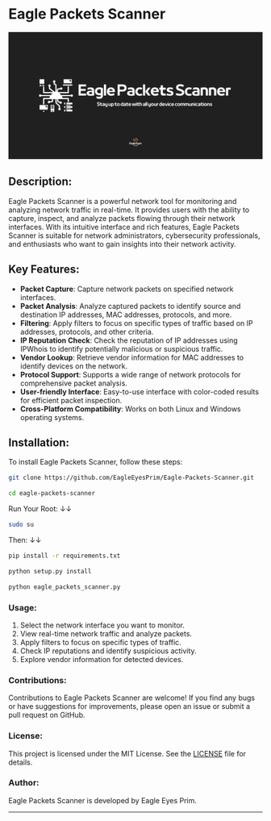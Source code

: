 # Eagle Packets Scanner
![EPS Logo](https://github.com/EagleEyesPrim/Media-Repository/blob/d49425fb911acb9b0394ac66e900245eecc20aff/Stay%20up%20to%20date%20with%20all%20your%20device%20communications%20(1).png)


## Description:
Eagle Packets Scanner is a powerful network tool for monitoring and analyzing network traffic in real-time. It provides users with the ability to capture, inspect, and analyze packets flowing through their network interfaces. With its intuitive interface and rich features, Eagle Packets Scanner is suitable for network administrators, cybersecurity professionals, and enthusiasts who want to gain insights into their network activity.

## Key Features:
- **Packet Capture**: Capture network packets on specified network interfaces.
- **Packet Analysis**: Analyze captured packets to identify source and destination IP addresses, MAC addresses, protocols, and more.
- **Filtering**: Apply filters to focus on specific types of traffic based on IP addresses, protocols, and other criteria.
- **IP Reputation Check**: Check the reputation of IP addresses using IPWhois to identify potentially malicious or suspicious traffic.
- **Vendor Lookup**: Retrieve vendor information for MAC addresses to identify devices on the network.
- **Protocol Support**: Supports a wide range of network protocols for comprehensive packet analysis.
- **User-friendly Interface**: Easy-to-use interface with color-coded results for efficient packet inspection.
- **Cross-Platform Compatibility**: Works on both Linux and Windows operating systems.

## Installation:
To install Eagle Packets Scanner, follow these steps:
```bash
git clone https://github.com/EagleEyesPrim/Eagle-Packets-Scanner.git
```
```bash
cd eagle-packets-scanner
```
Run Your Root: ↓↓
```bash
sudo su
```
Then: ↓↓
```bash
pip install -r requirements.txt
```
```bash
python setup.py install
```
```bash
python eagle_packets_scanner.py
```

### Usage:
1. Select the network interface you want to monitor.
2. View real-time network traffic and analyze packets.
3. Apply filters to focus on specific types of traffic.
4. Check IP reputations and identify suspicious activity.
5. Explore vendor information for detected devices.

### Contributions:
Contributions to Eagle Packets Scanner are welcome! If you find any bugs or have suggestions for improvements, please open an issue or submit a pull request on GitHub.

### License:
This project is licensed under the MIT License. See the [LICENSE](LICENSE) file for details.

### Author:
Eagle Packets Scanner is developed by Eagle Eyes Prim.

---
